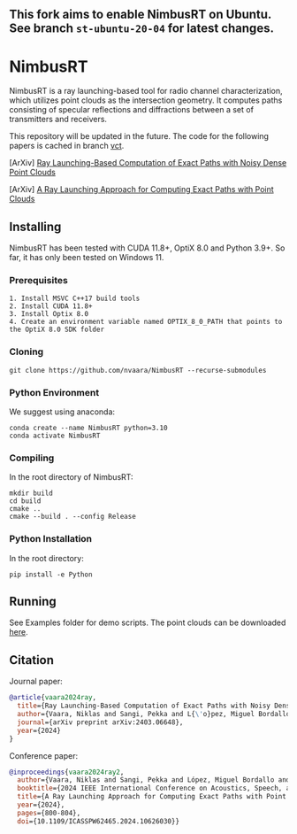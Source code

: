 ## This fork aims to enable NimbusRT on Ubuntu. See branch `st-ubuntu-20-04` for latest changes.
# NimbusRT

NimbusRT is a ray launching-based tool for radio channel characterization, which utilizes point clouds as the intersection geometry. It computes paths consisting of specular reflections and diffractions between a set of transmitters and receivers.

This repository will be updated in the future. The code for the following papers is cached in branch [vct](https://github.com/nvaara/NimbusRT/tree/vct).

[ArXiv] [Ray Launching-Based Computation of Exact Paths with Noisy Dense Point Clouds
](https://arxiv.org/abs/2403.06648)

[ArXiv] [A Ray Launching Approach for Computing Exact Paths with Point Clouds](https://arxiv.org/abs/2402.13747)

## Installing


NimbusRT has been tested with CUDA 11.8+, OptiX 8.0 and Python 3.9+.
So far, it has only been tested on Windows 11.

### Prerequisites
```
1. Install MSVC C++17 build tools
2. Install CUDA 11.8+
3. Install Optix 8.0
4. Create an environment variable named OPTIX_8_0_PATH that points to the OptiX 8.0 SDK folder
```

### Cloning
```shell
git clone https://github.com/nvaara/NimbusRT --recurse-submodules
```

### Python Environment

We suggest using anaconda:
```shell
conda create --name NimbusRT python=3.10
conda activate NimbusRT
```

### Compiling
In the root directory of NimbusRT:
```shell
mkdir build
cd build
cmake ..
cmake --build . --config Release
```

### Python Installation

In the root directory:
```shell
pip install -e Python
```

## Running

See Examples folder for demo scripts. The point clouds can be downloaded [here](https://drive.google.com/drive/folders/1X8U4hZziVi5zpp93a1eYDvXLJL8103ZY).

## Citation
Journal paper:
```bibtex
@article{vaara2024ray,
  title={Ray Launching-Based Computation of Exact Paths with Noisy Dense Point Clouds},
  author={Vaara, Niklas and Sangi, Pekka and L{\'o}pez, Miguel Bordallo and Heikkil{\"a}, Janne},
  journal={arXiv preprint arXiv:2403.06648},
  year={2024}
}
```
Conference paper:
```bibtex
@inproceedings{vaara2024ray2,
  author={Vaara, Niklas and Sangi, Pekka and López, Miguel Bordallo and Heikkilä, Janne},
  booktitle={2024 IEEE International Conference on Acoustics, Speech, and Signal Processing Workshops (ICASSPW)}, 
  title={A Ray Launching Approach for Computing Exact Paths with Point Clouds}, 
  year={2024},
  pages={800-804},
  doi={10.1109/ICASSPW62465.2024.10626030}}
```